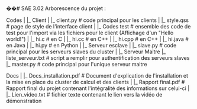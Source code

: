 ��#   S A E   3 . 0 2 
 
 Arborescence du projet :

Codes
|
|_ Client
|      |_ client.py            # code principal pour les clients
|      |_ style.qss            # page de style de l'interface client
|      |_ Codes test           # ensemble des code de test pour l'import via les fichiers pour le client (Affichage d'un "Hello world!")
|                |_ hi.c       # en C
|                |_ hi.cc      # en C++
|                |_ hi.cpp     # en C++
|                |_ hi.java    # en Java
|                |_ hi.py      # en Python
|
|_ Serveur esclave
|      |_ slave.py             # code principal pour les serveurs slaves du cluster
|
|_ Serveur Maitre
       |_ liste_serveur.txt    # script a remplir pour authentification des serveurs slaves
       |_ master.py            # code principal pour l'unique serveur maitre
                
Docs
|
|_ Docs_installation.pdf       # Document d'explication de l'installation et la mise en place du cluster de calcul et des clients
|
|_ Rapport final.pdf           # Rapport final du projet contenant l'intégralité des informations sur celui-ci
|
|_ Lien_video.txt              # fichier texte contenant le lien vers la vidéo de démonstration
